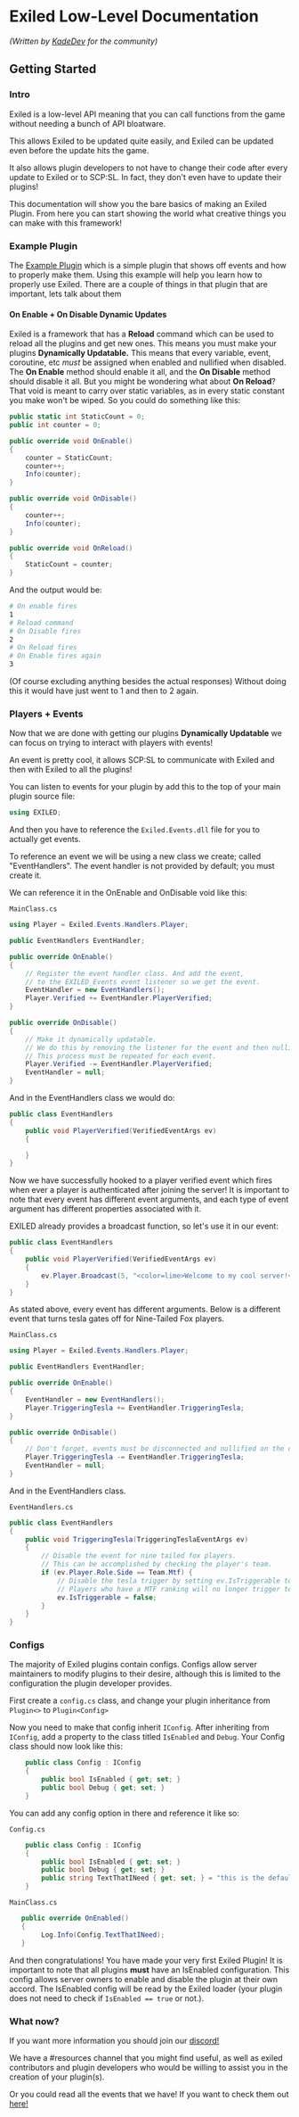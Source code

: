 # Exiled Low-Level Documentation
*(Written by [KadeDev](https://github.com/KadeDev) for the community)*

## Getting Started
### Intro
Exiled is a low-level API meaning that you can call functions from the game without needing a bunch of API bloatware.

This allows Exiled to be updated quite easily, and Exiled can be updated even before the update hits the game.

It also allows plugin developers to not have to change their code after every update to Exiled or to SCP:SL. In fact, they don't even have to update their plugins!

This documentation will show you the bare basics of making an Exiled Plugin. From here you can start showing the world what creative things you can make with this framework!

### Example Plugin
The [Example Plugin](https://github.com/galaxy119/EXILED/tree/master/Exiled.Example) which is a simple plugin that shows off events and how to properly make them. Using this example will help you learn how to properly use Exiled. There are a couple of things in that plugin that are important, lets talk about them

#### On Enable + On Disable Dynamic Updates
Exiled is a framework that has a **Reload** command which can be used to reload all the plugins and get new ones. This means you must make your plugins **Dynamically Updatable.** This means that every variable, event, coroutine, etc *must* be assigned when enabled and nullified when disabled. The **On Enable** method should enable it all, and the **On Disable** method should disable it all. But you might be wondering what about **On Reload**? That void is meant to carry over static variables, as in every static constant you make won't be wiped. So you could do something like this:
```csharp
public static int StaticCount = 0;
public int counter = 0;

public override void OnEnable()
{
    counter = StaticCount;
    counter++;
    Info(counter);
}

public override void OnDisable()
{
    counter++;
    Info(counter);
}

public override void OnReload()
{
    StaticCount = counter;
}
```

And the output would be:
```bash
# On enable fires
1
# Reload command
# On Disable fires
2
# On Reload fires
# On Enable fires again
3

```
(Of course excluding anything besides the actual responses)
Without doing this it would have just went to 1 and then to 2 again.

### Players + Events
Now that we are done with getting our plugins **Dynamically Updatable** we can focus on trying to interact with players with events!

An event is pretty cool, it allows SCP:SL to communicate with Exiled and then with Exiled to all the plugins!

You can listen to events for your plugin by add this to the top of your main plugin source file:
```csharp
using EXILED;
```
And then you have to reference the `Exiled.Events.dll` file for you to actually get events.

To reference an event we will be using a new class we create; called "EventHandlers". The event handler is not provided by default; you must create it.


We can reference it in the OnEnable and OnDisable void like this:

`MainClass.cs`
```csharp
using Player = Exiled.Events.Handlers.Player;

public EventHandlers EventHandler;

public override OnEnable()
{
    // Register the event handler class. And add the event,
    // to the EXILED_Events event listener so we get the event.
    EventHandler = new EventHandlers();
    Player.Verified += EventHandler.PlayerVerified;
}

public override OnDisable()
{
    // Make it dynamically updatable.
    // We do this by removing the listener for the event and then nulling the event handler.
    // This process must be repeated for each event.
    Player.Verified -= EventHandler.PlayerVerified;
    EventHandler = null;
}
```

And in the EventHandlers class we would do:

```csharp
public class EventHandlers
{
    public void PlayerVerified(VerifiedEventArgs ev)
    {

    }
}
```
Now we have successfully hooked to a player verified event which fires when ever a player is authenticated after joining the server! It is important to note that every event has different event arguments, and each type of event argument has different properties associated with it.

EXILED already provides a broadcast function, so let's use it in our event:

```csharp
public class EventHandlers
{
    public void PlayerVerified(VerifiedEventArgs ev)
    {
        ev.Player.Broadcast(5, "<color=lime>Welcome to my cool server!</color>");
    }
}
```

As stated above, every event has different arguments. Below is a different event that turns tesla gates off for Nine-Tailed Fox players.

`MainClass.cs`
```csharp
using Player = Exiled.Events.Handlers.Player;

public EventHandlers EventHandler;

public override OnEnable()
{
    EventHandler = new EventHandlers();
    Player.TriggeringTesla += EventHandler.TriggeringTesla;
}

public override OnDisable()
{
    // Don't forget, events must be disconnected and nullified on the disable method.
    Player.TriggeringTesla -= EventHandler.TriggeringTesla;
    EventHandler = null;
}
```

And in the EventHandlers class.

`EventHandlers.cs`
```csharp
public class EventHandlers
{
    public void TriggeringTesla(TriggeringTeslaEventArgs ev)
    {
        // Disable the event for nine tailed fox players.
        // This can be accomplished by checking the player's team.
        if (ev.Player.Role.Side == Team.Mtf) {
            // Disable the tesla trigger by setting ev.IsTriggerable to false.
            // Players who have a MTF ranking will no longer trigger tesla gates.
            ev.IsTriggerable = false;
        }
    }
}
```


### Configs
The majority of Exiled plugins contain configs. Configs allow server maintainers to modify plugins to their desire, although this is limited to the configuration the plugin developer provides.

First create a `config.cs` class, and change your plugin inheritance from `Plugin<>` to `Plugin<Config>`

Now you need to make that config inherit `IConfig`. After inheriting from `IConfig`, add a property to the class titled `IsEnabled` and `Debug`. Your Config class should now look like this:

```csharp
    public class Config : IConfig
    {
        public bool IsEnabled { get; set; }
        public bool Debug { get; set; }
    }
```

You can add any config option in there and reference it like so:

`Config.cs`
```csharp
    public class Config : IConfig
    {
        public bool IsEnabled { get; set; }
        public bool Debug { get; set; }
        public string TextThatINeed { get; set; } = "this is the default";
    }
```

`MainClass.cs`
```csharp
   public override OnEnabled()
   {
        Log.Info(Config.TextThatINeed);
   }
```

And then congratulations! You have made your very first Exiled Plugin! It is important to note that all plugins **must** have an IsEnabled configuration. This config allows server owners to enable and disable the plugin at their own accord. The IsEnabled config will be read by the Exiled loader (your plugin does not need to check if `IsEnabled == true` or not.).

### What now?
If you want more information you should join our [discord!](https://discord.gg/PyUkWTg)

We have a #resources channel that you might find useful, as well as exiled contributors and plugin developers who would be willing to assist you in the creation of your plugin(s).

Or you could read all the events that we have! If you want to check them out [here!](https://github.com/galaxy119/EXILED/tree/master/Exiled.Events/EventArgs)
